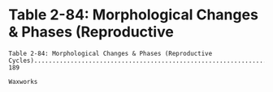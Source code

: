 # Table 2-84: Morphological Changes & Phases (Reproductive

```
Table 2-84: Morphological Changes & Phases (Reproductive
Cycles)............................................................................ 189

Waxworks
```
